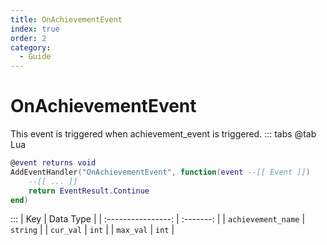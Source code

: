 ```yaml
---
title: OnAchievementEvent
index: true
order: 2
category:
  - Guide
---
```


# OnAchievementEvent
This event is triggered when achievement_event is triggered.
::: tabs
@tab Lua
```lua
@event returns void
AddEventHandler("OnAchievementEvent", function(event --[[ Event ]])
    --[[ ... ]]
    return EventResult.Continue
end)
```

:::
|         Key        | Data Type |
| :----------------: | :-------: |
| `achievement_name` |  `string` |
|      `cur_val`     |   `int`   |
|      `max_val`     |   `int`   |